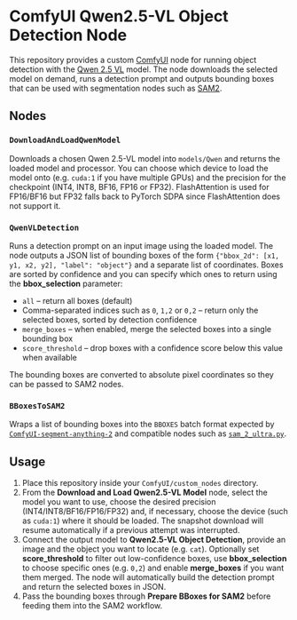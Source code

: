# ComfyUI Qwen2.5-VL Object Detection Node

This repository provides a custom [ComfyUI](https://github.com/comfyanonymous/ComfyUI) node for running object detection with the [Qwen 2.5 VL](https://github.com/QwenLM/Qwen2.5-VL) model. The node downloads the selected model on demand, runs a detection prompt and outputs bounding boxes that can be used with segmentation nodes such as [SAM2](https://github.com/kijai/ComfyUI-segment-anything-2).

## Nodes

### `DownloadAndLoadQwenModel`
Downloads a chosen Qwen 2.5-VL model into `models/Qwen` and returns the loaded model and processor. You can choose which device to load the model onto (e.g. `cuda:1` if you have multiple GPUs) and the precision for the checkpoint (INT4, INT8, BF16, FP16 or FP32).  FlashAttention is used for FP16/BF16 but FP32 falls back to PyTorch SDPA since FlashAttention does not support it.

### `QwenVLDetection`
Runs a detection prompt on an input image using the loaded model. The node outputs a JSON list of bounding boxes of the form `{"bbox_2d": [x1, y1, x2, y2], "label": "object"}` and a separate list of coordinates. Boxes are sorted by confidence and you can specify which ones to return using the **bbox_selection** parameter:

- `all` – return all boxes (default)
- Comma-separated indices such as `0`, `1,2` or `0,2` – return only the selected boxes, sorted by detection confidence
- `merge_boxes` – when enabled, merge the selected boxes into a single bounding box
- `score_threshold` – drop boxes with a confidence score below this value when available


The bounding boxes are converted to absolute pixel coordinates so they can be passed to SAM2 nodes.

### `BBoxesToSAM2`
Wraps a list of bounding boxes into the `BBOXES` batch format expected by
[`ComfyUI-segment-anything-2`](https://github.com/kijai/ComfyUI-segment-anything-2)
and compatible nodes such as
[`sam_2_ultra.py`](https://github.com/chflame163/ComfyUI_LayerStyle_Advance/blob/main/py/sam_2_ultra.py).

## Usage
1. Place this repository inside your `ComfyUI/custom_nodes` directory.
2. From the **Download and Load Qwen2.5-VL Model** node, select the model you want to use, choose the desired precision (INT4/INT8/BF16/FP16/FP32) and, if necessary, choose the device (such as `cuda:1`) where it should be loaded. The snapshot download will resume automatically if a previous attempt was interrupted.
3. Connect the output model to **Qwen2.5-VL Object Detection**, provide an image and the object you want to locate (e.g. `cat`). Optionally set **score_threshold** to filter out low-confidence boxes, use **bbox_selection** to choose specific ones (e.g. `0,2`) and enable **merge_boxes** if you want them merged. The node will automatically build the detection prompt and return the selected boxes in JSON.
4. Pass the bounding boxes through **Prepare BBoxes for SAM2** before feeding them into the SAM2 workflow.
